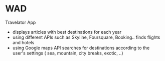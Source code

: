 # WAD

Travelator App
- displays articles with best destinations for each year
- using different APIs such as Skyline, Foursquare, Booking.. finds flights and hotels
- using Google maps API searches for destinations according to the user's settings ( sea, mountain, city breaks, exotic, ..)
